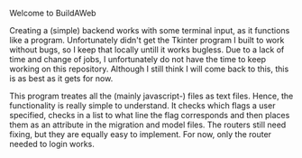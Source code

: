 Welcome to BuildAWeb

Creating a (simple) backend works with some terminal input, as it functions like a program. Unfortunately didn't get the Tkinter program I built to work without bugs, so I keep that locally untill it works bugless.
Due to a lack of time and change of jobs, I unfortunately do not have the time to keep working on this repository. Although I still think I will come back to this, this is as best as it gets for now.

This program treates all the (mainly javascript-) files as text files. Hence, the functionality is really simple to understand. It checks which flags a user specified, checks in a list to what line the flag corresponds and then places them as an attribute in the migration and model files. The routers still need fixing, but they are equally easy to implement. For now, only the router needed to login works.

